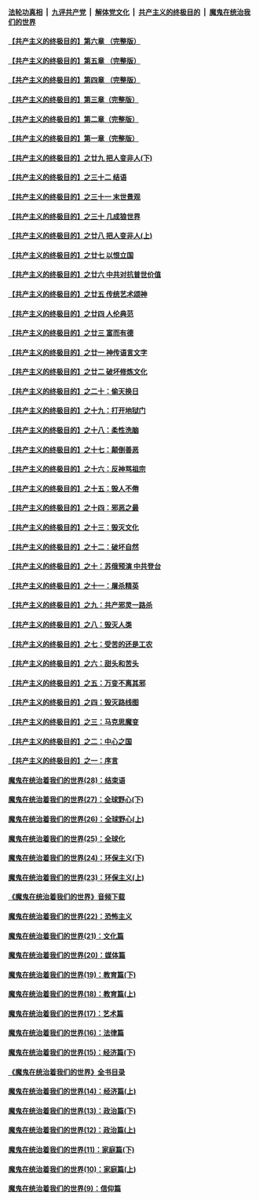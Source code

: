 ####  [法轮功真相](../../../../basic/blob/master/README.md?t=03051040) &nbsp;|&nbsp; [九评共产党](../../../../9ping.md/blob/master/README.md?t=03051040) &nbsp;|&nbsp; [解体党文化](../../../../jtdwh.md/blob/master/README.md?t=03051040)  &nbsp;|&nbsp; [共产主义的终极目的](../../../../gczydzjmd.md/blob/master/README.md?t=03051040) &nbsp;|&nbsp; [魔鬼在统治我们的世界](../../../../mgztzwmdsj.md/blob/master/README.md?t=03051040) 

#### [【共产主义的终极目的】第六章 （完整版）](../pages/nsc422/n11428913.md?t=03051040) 

#### [【共产主义的终极目的】第五章 （完整版）](../pages/nsc422/n11428912.md?t=03051040) 

#### [【共产主义的终极目的】第四章 （完整版）](../pages/nsc422/n11428907.md?t=03051040) 

#### [【共产主义的终极目的】第三章（完整版）](../pages/nsc422/n11428848.md?t=03051040) 

#### [【共产主义的终极目的】第二章（完整版）](../pages/nsc422/n11428831.md?t=03051040) 

#### [【共产主义的终极目的】第一章（完整版）](../pages/nsc422/n11417651.md?t=03051040) 

#### [【共产主义的终极目的】之廿九 把人变非人(下)](../pages/nsc422/n11344140.md?t=03051040) 

#### [【共产主义的终极目的】之三十二 结语](../pages/nsc422/n11360535.md?t=03051040) 

#### [【共产主义的终极目的】之三十一 末世景观](../pages/nsc422/n11351129.md?t=03051040) 

#### [【共产主义的终极目的】之三十 几成狼世界](../pages/nsc422/n11348280.md?t=03051040) 

#### [【共产主义的终极目的】之廿八 把人变非人(上)](../pages/nsc422/n11340492.md?t=03051040) 

#### [【共产主义的终极目的】之廿七 以恨立国](../pages/nsc422/n11336944.md?t=03051040) 

#### [【共产主义的终极目的】之廿六 中共对抗普世价值](../pages/nsc422/n11324785.md?t=03051040) 

#### [【共产主义的终极目的】之廿五 传统艺术颂神](../pages/nsc422/n11296396.md?t=03051040) 

#### [【共产主义的终极目的】之廿四 人伦典范](../pages/nsc422/n11296397.md?t=03051040) 

#### [【共产主义的终极目的】之廿三 富而有德](../pages/nsc422/n11283598.md?t=03051040) 

#### [【共产主义的终极目的】之廿一 神传语言文字](../pages/nsc422/n11263265.md?t=03051040) 

#### [【共产主义的终极目的】之廿二 破坏修炼文化](../pages/nsc422/n11245728.md?t=03051040) 

#### [【共产主义的终极目的】之二十：偷天换日](../pages/nsc422/n11238846.md?t=03051040) 

#### [【共产主义的终极目的】之十九：打开地狱门](../pages/nsc422/n11206376.md?t=03051040) 

#### [【共产主义的终极目的】之十八：柔性洗脑](../pages/nsc422/n11199994.md?t=03051040) 

#### [【共产主义的终极目的】之十七：颠倒善恶](../pages/nsc422/n11179782.md?t=03051040) 

#### [【共产主义的终极目的】之十六：反神骂祖宗](../pages/nsc422/n11166798.md?t=03051040) 

#### [【共产主义的终极目的】之十五：毁人不倦](../pages/nsc422/n11166792.md?t=03051040) 

#### [【共产主义的终极目的】之十四：邪恶之最](../pages/nsc422/n11150249.md?t=03051040) 

#### [【共产主义的终极目的】之十三：毁灭文化](../pages/nsc422/n11135227.md?t=03051040) 

#### [【共产主义的终极目的】之十二：破坏自然](../pages/nsc422/n11135214.md?t=03051040) 

#### [【共产主义的终极目的】之十：苏俄预演 中共登台](../pages/nsc422/n11118424.md?t=03051040) 

#### [【共产主义的终极目的】之十一：屠杀精英](../pages/nsc422/n11118442.md?t=03051040) 

#### [【共产主义的终极目的】之九：共产邪灵一路杀](../pages/nsc422/n11114139.md?t=03051040) 

#### [【共产主义的终极目的】之八：毁灭人类](../pages/nsc422/n11108503.md?t=03051040) 

#### [【共产主义的终极目的】之七：受苦的还是工农](../pages/nsc422/n11101809.md?t=03051040) 

#### [【共产主义的终极目的】之六：甜头和苦头](../pages/nsc422/n11096971.md?t=03051040) 

#### [【共产主义的终极目的】之五：万变不离其邪](../pages/nsc422/n11091285.md?t=03051040) 

#### [【共产主义的终极目的】之四：毁灭路线图](../pages/nsc422/n11086284.md?t=03051040) 

#### [【共产主义的终极目的】之三：马克思魔变](../pages/nsc422/n11061941.md?t=03051040) 

#### [【共产主义的终极目的】之二：中心之国](../pages/nsc422/n11047728.md?t=03051040) 

#### [【共产主义的终极目的】之一：序言](../pages/nsc422/n11086077.md?t=03051040) 

#### [魔鬼在统治着我们的世界(28)：结束语](../pages/nsc422/n10936246.md?t=03051040) 

#### [魔鬼在统治着我们的世界(27)：全球野心(下)](../pages/nsc422/n10928319.md?t=03051040) 

#### [魔鬼在统治着我们的世界(26)：全球野心(上)](../pages/nsc422/n10900318.md?t=03051040) 

#### [魔鬼在统治着我们的世界(25)：全球化](../pages/nsc422/n10788205.md?t=03051040) 

#### [魔鬼在统治着我们的世界(24)：环保主义(下)](../pages/nsc422/n10695307.md?t=03051040) 

#### [魔鬼在统治着我们的世界(23)：环保主义(上)](../pages/nsc422/n10688613.md?t=03051040) 

#### [《魔鬼在统治着我们的世界》音频下载](../pages/nsc422/n10635553.md?t=03051040) 

#### [魔鬼在统治着我们的世界(22)：恐怖主义](../pages/nsc422/n10614727.md?t=03051040) 

#### [魔鬼在统治着我们的世界(21)：文化篇](../pages/nsc422/n10597706.md?t=03051040) 

#### [魔鬼在统治着我们的世界(20)：媒体篇](../pages/nsc422/n10586579.md?t=03051040) 

#### [魔鬼在统治着我们的世界(19)：教育篇(下)](../pages/nsc422/n10564808.md?t=03051040) 

#### [魔鬼在统治着我们的世界(18)：教育篇(上)](../pages/nsc422/n10526970.md?t=03051040) 

#### [魔鬼在统治着我们的世界(17)：艺术篇](../pages/nsc422/n10499093.md?t=03051040) 

#### [魔鬼在统治着我们的世界(16)：法律篇](../pages/nsc422/n10485969.md?t=03051040) 

#### [魔鬼在统治着我们的世界(15)：经济篇(下)](../pages/nsc422/n10469975.md?t=03051040) 

#### [《魔鬼在统治着我们的世界》全书目录](../pages/nsc422/n10464261.md?t=03051040) 

#### [魔鬼在统治着我们的世界(14)：经济篇(上)](../pages/nsc422/n10457370.md?t=03051040) 

#### [魔鬼在统治着我们的世界(13)：政治篇(下)](../pages/nsc422/n10448270.md?t=03051040) 

#### [魔鬼在统治着我们的世界(12)：政治篇(上)](../pages/nsc422/n10444576.md?t=03051040) 

#### [魔鬼在统治着我们的世界(11)：家庭篇(下)](../pages/nsc422/n10440961.md?t=03051040) 

#### [魔鬼在统治着我们的世界(10)：家庭篇(上)](../pages/nsc422/n10435448.md?t=03051040) 

#### [魔鬼在统治着我们的世界(9)：信仰篇](../pages/nsc422/n10432159.md?t=03051040) 

